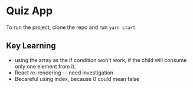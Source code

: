 # Quiz App

To run the project, clone the repo and run
`yarn start`

## Key Learning

- using the array as the if condition won't work, if the child will consume only one element from it.
- React re-rendering -- need investigation
- Becareful using index, because 0 could mean false
